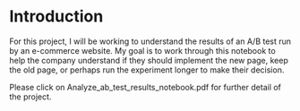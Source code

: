 # Introduction

For this project, I will be working to understand the results of an A/B test run by an e-commerce website.  My goal is to work through this notebook to help the company understand if they should implement the new page, keep the old page, or perhaps run the experiment longer to make their decision.

Please click on Analyze_ab_test_results_notebook.pdf for further detail of the project.
